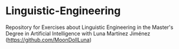 # Linguistic-Engineering
Repository for Exercises about Linguistic Engineering in the Master's Degree in Artificial Intelligence with Luna Martínez Jiménez (https://github.com/MoonDollLuna)
